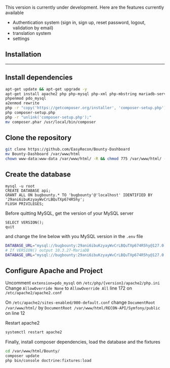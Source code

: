 This version is currently under development. Here are the features currently available

* Authentication system (sign in, sign up, reset password, logout, validation by email)
* translation system
* settings 

## Installation

---

## Install dependencies

```bash
apt-get update && apt-get upgrade -y
apt-get install apache2 php php-mysql php-xml php-mbstring mariadb-server php-pdo-mysql git
phpenmod pdo_mysql
a2enmod rewrite
php -r "copy('https://getcomposer.org/installer', 'composer-setup.php');"
php composer-setup.php
php -r "unlink('composer-setup.php');"
mv composer.phar /usr/local/bin/composer
```

## Clone the repository

```bash
git clone https://github.com/EasyRecon/Bounty-Dashboard
mv Bounty-Dashboard /var/www/html
chown www-data:www-data /var/www/html/ -R && chmod 775 /var/www/html/ -R
```

## Create the database

```mysql
mysql -u root
CREATE DATABASE api;
GRANT ALL ON bugbounty.* TO 'bugbounty'@'localhost' IDENTIFIED BY '29ani6ibuKzyayWvCrLBQuTXp674R5hy';
FLUSH PRIVILEGES;
```

Before quitting MySQL, get the version of your MySQL server

```mysql
SELECT VERSION();
quit
```

and change the line below with you MySQL version in the `.env` file

```bash
DATABASE_URL="mysql://bugbounty:29ani6ibuKzyayWvCrLBQuTXp674R5hy@127.0.0.1:3306/bugbounty?serverVersion=<MYSQL VERSION>"
# If VERSION() output 10.3.27-MariaDB
DATABASE_URL="mysql://bugbounty:29ani6ibuKzyayWvCrLBQuTXp674R5hy@127.0.0.1:3306/bugbounty?serverVersion=10.3.27-MariaDB"
```

## Configure Apache and Project

Uncomment `extension=pdo_mysql` on `/etc/php/{version}/apache2/php.ini`
 Change `AllowOverride None` to `AllowOverride All` line 172 on `/etc/apache2/apache2.conf`

On `/etc/apache2/sites-enabled/000-default.conf` change `DocumentRoot /var/www/html/` by `DocumentRoot /var/www/html/RECON-API/Symfony/public` on line 12

Restart apache2

```bash
systemctl restart apache2
```

Finally, install composer dependencies, load the database and the fixtures

```bash
cd /var/www/html/Bounty/
composer update
php bin/console doctrine:fixtures:load
```

